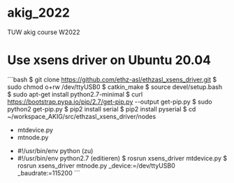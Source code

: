 # akig_2022
TUW akig course W2022

# Use xsens driver on Ubuntu 20.04
´´´bash
$ git clone https://github.com/ethz-asl/ethzasl_xsens_driver.git
$ sudo chmod o+rw /dev/ttyUSB0
$ catkin_make
$ source devel/setup.bash
$ sudo apt-get install python2.7-minimal
$ curl https://bootstrap.pypa.io/pip/2.7/get-pip.py --output get-pip.py
$ sudo python2 get-pip.py
$ pip2 install serial
$ pip2 install pyserial
$ cd ~/workspace_AKIG/src/ethzasl_xsens_driver/nodes
* mtdevice.py  
* mtnode.py
 - #!/usr/bin/env python (zu)
 - #!/usr/bin/env python2.7 (editieren)
$ rosrun xsens_driver mtdevice.py
$ rosrun xsens_driver mtnode.py _device:=/dev/ttyUSB0 _baudrate:=115200
´´´
